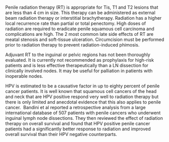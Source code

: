 Penile radiation therapy (RT) is appropriate for Tis, T1 and T2 lesions that are less than 4 cm in size. This therapy can be administered as external beam radiation therapy or interstitial brachytherapy. Radiation has a higher local recurrence rate than partial or total penectomy. High doses of radiation are required to eradicate penile squamous cell carcinoma and complications are high. The 2 most common late side effects of RT are meatal stenosis and soft-tissue ulceration. Circumcision must be performed prior to radiation therapy to prevent radiation-induced phimosis.

Adjuvant RT to the inguinal or pelvic regions has not been thoroughly evaluated. It is currently not recommended as prophylaxis for high-risk patients and is less effective therapeutically than a LN dissection for clinically involved nodes. It may be useful for palliation in patients with inoperable nodes.

HPV is estimated to be a causative factor in up to eighty percent of penile cancer patients. It is well known that squamous cell cancers of the head and neck that are HPV positive respond very well to radiation therapy but there is only limited and anecdotal evidence that this also applies to penile cancer.  Bandini et al reported a retrospective analysis from a large international database of 507 patients with penile cancers who underwent inguinal lymph node dissections. They then reviewed the effect of radiation therapy on overall survival and found that HPV positive penile cancer patients had a significantly better response to radiation and improved overall survival than their HPV negative counterparts.